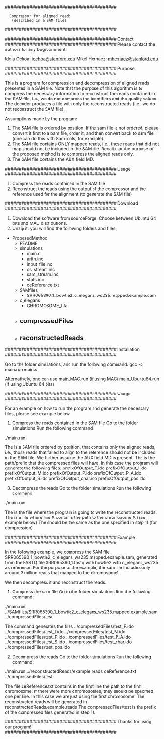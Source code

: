 
#########################################
                                  
      Compressor for aligned reads 
       (described in a SAM file)              
                                  
#########################################

#########################################
		Contact               
#########################################
Please contact the authors for any bug/comment:

Idoia Ochoa:	iochoa@stanford.edu
Mikel Hernaez:	mhernaez@stanford.edu

#########################################
		Purpose
#########################################

This is a program for compression and decompression of aligned reads presented in a SAM file.
Note that the purpose of this algorithm is to compress the necessary information to reconstruct the reads contained in the SAM file, i.e.,
we do not compress the identifiers and the quality values.
The decoder produces a file with only the reconstructed reads (i.e., we do not reconstruct the SAM file). 

Assumptions made by the program:
1) The SAM file is ordered by position.
If the sam file is not ordered, please convert it first to a bam file, order it, and then convert back to sam file (one can do this with SamTools, for example).
2) The SAM file contains ONLY mapped reads, i.e., those reads that did not map should not be included in the SAM file.
Recall that the purpose of the proposed method is to compress the aligned reads only.
3) The SAM file contains the AUX field MD.

#########################################
		Usage
#########################################

1) Compress the reads contained in the SAM file
2) Reconstruct the reads using the output of the compressor and the reference used for the alignment (to generate the SAM file)


#########################################
		Download
#########################################

1) Download the software from sourceForge. 
Choose between Ubuntu 64 bits and MAC distributions.
2) Unzip it: you will find the following folders and files

- ProposedMethod
	- README
	- simulations
		- main.c
		- arith.inc
		- input_file.inc 
		- os_stream.inc
		- sam_stream.inc
		- stats.inc
		- ceReference.txt 
	- SAMfiles
		- SRR065390_1_bowtie2_c_elegans_ws235.mapped.example.sam
	- c_elegans
		- CHROMOSOME_I.fa
	- compressedFiles
		- 
	- reconstructedReads
		-

#########################################
              Installation
#########################################

Go to the folder simulations, and run the following command:
gcc -o main.run main.c

Alternatively, one can use
main_MAC.run (if using MAC)
main_Ubuntu64.run (if using Ubuntu 64 bits)

#########################################
		Usage
#########################################

For an example on how to run the program and generate the necessary files, please see example below.

1) Compress the reads contained in the SAM file
Go to the folder simulations
Run the following command

./main.run <samFile> <prefixOfOutput>

The <samFile> is a SAM file ordered by position, that contains only the aligned reads, i.e., those reads that failed to align to the reference should not be included in the SAM file. We further assume the AUX field MD is present.
The <prefixOfOutput> is the path/prefix that the compressed files will have. In this case the program will generate the following files:
prefixOfOutput_F.ido
prefixOfOutput_I.ido
prefixOfOutput_M.ido
prefixOfOutput_P.ido
prefixOfOutput_P_A.ido
prefixOfOutput_S.ido
prefixOfOutput_char.ido
prefixOfOutput_pos.ido

3) Decompress the reads
Go to the folder simulations
Run the following command

./main.run <reconstructedReads> <fileWithPathToRefChromosomes> <prefixOfOutput>

The <reconstructedReads> is the file where the program is going to write the reconstructed reads.
The <fileWithPathToRefChromosomes> is a file where line X contains the path to the chromosome X (see example below)
The <prefixOutput> should be the same as the one specified in step 1) (for compression)

#########################################
		Example
#########################################

In the following example, we compress the SAM file SRR065390_1_bowtie2_c_elegans_ws235.mapped.example.sam, generated from the FASTQ file SRR065390_1.fastq with bowtie2 with c_elegans_ws235 as reference. For the purpose of the example, the sam file includes only around 3 million reads that mapped to the chromosome1. 

We then decompress it and reconstruct the reads.

1) Compress the sam file
Go to the folder simulations
Run the following command:

./main.run ../SAMfiles/SRR065390_1_bowtie2_c_elegans_ws235.mapped.example.sam ../compressedFiles/test

The command generates the files 
../compressedFiles/test_F.ido
../compressedFiles/test_I.ido
../compressedFiles/test_M.ido
../compressedFiles/test_P.ido
../compressedFiles/test_P_A.ido
../compressedFiles/test_S.ido
../compressedFiles/test_char.ido
../compressedFiles/test_pos.ido

2) Decompress the reads
Go to the folder simulations
Run the following command:

./main.run ../reconstructedReads/example.reads ceReference.txt ../compressedFiles/test

The file ceReference.txt contains in the first line the path to the first chromosome. If there were more chromosomes, they should be specified one per line. In this case we are just using the first chromosome.
The reconstructed reads will be generated in reconstructedReads/example.reads
The compressedFiles/test is the prefix of the compressed files generated in step 1).

#########################################
    Thanks for using our program!!               
#########################################

